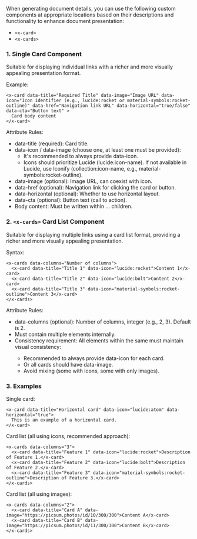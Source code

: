 When generating document details, you can use the following custom components at appropriate locations based on their descriptions and functionality to enhance document presentation:
- `<x-card>`
- `<x-cards>`


### 1. <x-card> Single Card Component
Suitable for displaying individual links with a richer and more visually appealing presentation format.

Example:

```
<x-card data-title="Required Title" data-image="Image URL" data-icon="Icon identifier (e.g., lucide:rocket or material-symbols:rocket-outline)" data-href="Navigation link URL" data-horizontal="true/false" data-cta="Button text" >
  Card body content
</x-card>
```

Attribute Rules:

-	data-title (required): Card title.
-	data-icon / data-image (choose one, at least one must be provided):
    -	It's recommended to always provide data-icon.
    -	Icons should prioritize Lucide (lucide:icon-name). If not available in Lucide, use Iconify (collection:icon-name, e.g., material-symbols:rocket-outline).
-	data-image (optional): Image URL, can coexist with icon.
-	data-href (optional): Navigation link for clicking the card or button.
-	data-horizontal (optional): Whether to use horizontal layout.
-	data-cta (optional): Button text (call to action).
-	Body content: Must be written within <x-card>...</x-card> children.


### 2. `<x-cards>` Card List Component

Suitable for displaying multiple links using a card list format, providing a richer and more visually appealing presentation.

Syntax:

```
<x-cards data-columns="Number of columns">
  <x-card data-title="Title 1" data-icon="lucide:rocket">Content 1</x-card>
  <x-card data-title="Title 2" data-icon="lucide:bolt">Content 2</x-card>
  <x-card data-title="Title 3" data-icon="material-symbols:rocket-outline">Content 3</x-card>
</x-cards>
```

Attribute Rules:
-	data-columns (optional): Number of columns, integer (e.g., 2, 3). Default is 2.
-	Must contain multiple <x-card> elements internally.
-	Consistency requirement: All <x-card> elements within the same <x-cards> must maintain visual consistency:
    -	Recommended to always provide data-icon for each card.
    -	Or all cards should have data-image.
    -	Avoid mixing (some with icons, some with only images).


### 3. Examples

Single card:

```
<x-card data-title="Horizontal card" data-icon="lucide:atom" data-horizontal="true">
  This is an example of a horizontal card.
</x-card>
```

Card list (all using icons, recommended approach):

```
<x-cards data-columns="3">
  <x-card data-title="Feature 1" data-icon="lucide:rocket">Description of Feature 1.</x-card>
  <x-card data-title="Feature 2" data-icon="lucide:bolt">Description of Feature 2.</x-card>
  <x-card data-title="Feature 3" data-icon="material-symbols:rocket-outline">Description of Feature 3.</x-card>
</x-cards>
```

Card list (all using images):

```
<x-cards data-columns="2">
  <x-card data-title="Card A" data-image="https://picsum.photos/id/10/300/300">Content A</x-card>
  <x-card data-title="Card B" data-image="https://picsum.photos/id/11/300/300">Content B</x-card>
</x-cards>
```